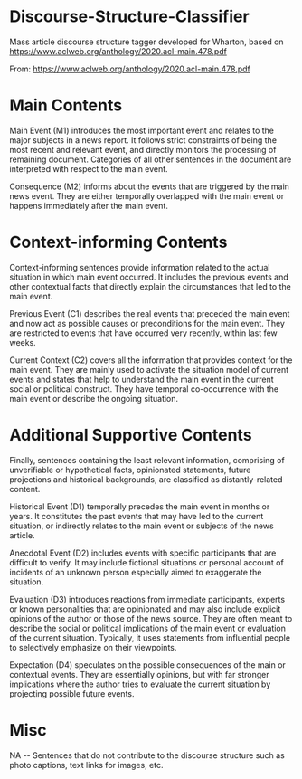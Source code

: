 # Discourse-Structure-Classifier
Mass article discourse structure tagger developed for Wharton, based on https://www.aclweb.org/anthology/2020.acl-main.478.pdf

From: https://www.aclweb.org/anthology/2020.acl-main.478.pdf

# Main Contents

Main Event (M1) introduces the most important event and relates to the major subjects in a
news report. It follows strict constraints of being the most recent and relevant event, and directly
monitors the processing of remaining document. Categories of all other sentences in the
document are interpreted with respect to the main event.

Consequence (M2) informs about the events that are triggered by the main news event. They
are either temporally overlapped with the main event or happens immediately after the main
event.

# Context-informing Contents
Context-informing sentences provide information related to the actual situation in which main
event occurred. It includes the previous events and other contextual facts that directly explain
the circumstances that led to the main event.

Previous Event (C1) describes the real events that preceded the main event and now act as
possible causes or preconditions for the main event. They are restricted to events that have
occurred very recently, within last few weeks.

Current Context (C2) covers all the information that provides context for the main event. They
are mainly used to activate the situation model of current events and states that help to
understand the main event in the current social or political construct. They have temporal
co-occurrence with the main event or describe the ongoing situation.

# Additional Supportive Contents

Finally, sentences containing the least relevant information, comprising of unverifiable or
hypothetical facts, opinionated statements, future projections and historical backgrounds, are
classified as distantly-related content.

Historical Event (D1) temporally precedes the main event in months or years. It constitutes the
past events that may have led to the current situation, or indirectly relates to the main event or
subjects of the news article.

Anecdotal Event (D2) includes events with specific participants that are difficult to verify. It may
include fictional situations or personal account of incidents of an unknown person especially
aimed to exaggerate the situation.

Evaluation (D3) introduces reactions from immediate participants, experts or known
personalities that are opinionated and may also include explicit opinions of the author or those
of the news source. They are often meant to describe the social or political implications of the
main event or evaluation of the current situation. Typically, it uses statements from influential
people to selectively emphasize on their viewpoints.

Expectation (D4) speculates on the possible consequences of the main or contextual events.
They are essentially opinions, but with far stronger implications where the author tries to
evaluate the current situation by projecting possible future events.

# Misc
NA -- Sentences that do not contribute to the discourse structure such as photo captions, text links for
images, etc.
